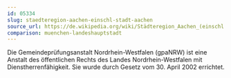 ```yaml
---
id: 05334
slug: staedteregion-aachen-einschl-stadt-aachen
source_url: https://de.wikipedia.org/wiki/Städteregion_Aachen_(einschl._Stadt_Aachen)
comparison: muenchen-landeshauptstadt
---
```


Die Gemeindeprüfungsanstalt Nordrhein-Westfalen (gpaNRW) ist eine Anstalt des öffentlichen Rechts des Landes Nordrhein-Westfalen mit Dienstherrenfähigkeit. Sie wurde durch Gesetz vom 30. April 2002 errichtet.
